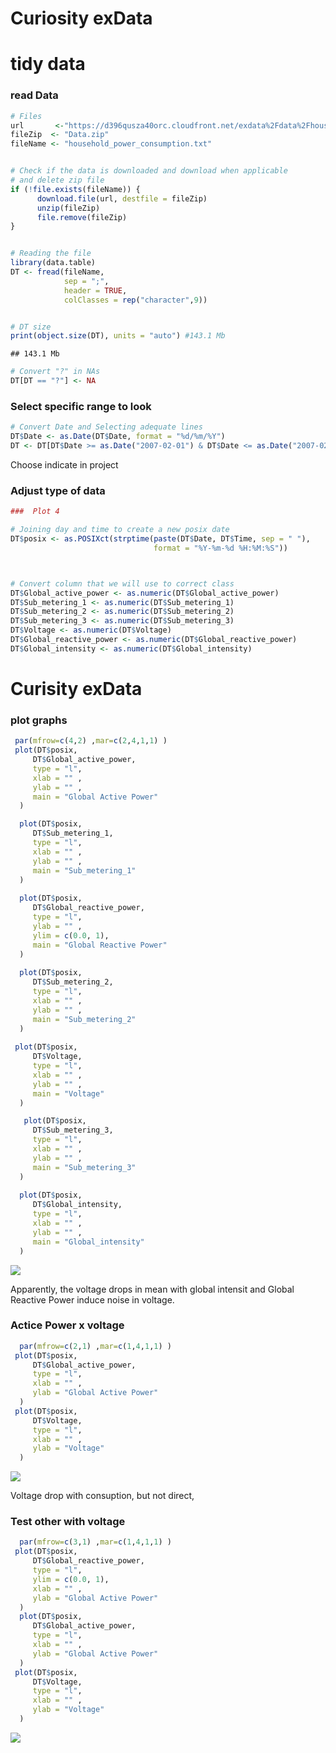 Curiosity exData
================

# tidy data

### read Data

``` r
# Files 
url       <-"https://d396qusza40orc.cloudfront.net/exdata%2Fdata%2Fhousehold_power_consumption.zip" 
fileZip  <- "Data.zip"
fileName <- "household_power_consumption.txt"


# Check if the data is downloaded and download when applicable
# and delete zip file
if (!file.exists(fileName)) {
      download.file(url, destfile = fileZip)
      unzip(fileZip)
      file.remove(fileZip)
}


# Reading the file
library(data.table)
DT <- fread(fileName,
            sep = ";",
            header = TRUE,
            colClasses = rep("character",9))


# DT size
print(object.size(DT), units = "auto") #143.1 Mb
```

    ## 143.1 Mb

``` r
# Convert "?" in NAs
DT[DT == "?"] <- NA
```

### Select specific range to look

``` r
# Convert Date and Selecting adequate lines
DT$Date <- as.Date(DT$Date, format = "%d/%m/%Y")
DT <- DT[DT$Date >= as.Date("2007-02-01") & DT$Date <= as.Date("2007-02-02"),]
```

Choose indicate in project

### Adjust type of data

``` r
###  Plot 4

# Joining day and time to create a new posix date
DT$posix <- as.POSIXct(strptime(paste(DT$Date, DT$Time, sep = " "),
                                format = "%Y-%m-%d %H:%M:%S"))



# Convert column that we will use to correct class
DT$Global_active_power <- as.numeric(DT$Global_active_power)
DT$Sub_metering_1 <- as.numeric(DT$Sub_metering_1)
DT$Sub_metering_2 <- as.numeric(DT$Sub_metering_2)
DT$Sub_metering_3 <- as.numeric(DT$Sub_metering_3)
DT$Voltage <- as.numeric(DT$Voltage)
DT$Global_reactive_power <- as.numeric(DT$Global_reactive_power)
DT$Global_intensity <- as.numeric(DT$Global_intensity)
```

# Curisity exData

### plot graphs

``` r
 par(mfrow=c(4,2) ,mar=c(2,4,1,1) )
 plot(DT$posix,
     DT$Global_active_power,
     type = "l",
     xlab = "" ,
     ylab = "" ,
     main = "Global Active Power"
  )

  plot(DT$posix,
     DT$Sub_metering_1,
     type = "l",
     xlab = "" ,
     ylab = "" ,
     main = "Sub_metering_1"
  )
  
  plot(DT$posix,
     DT$Global_reactive_power,
     type = "l",
     ylab = "" ,
     ylim = c(0.0, 1),
     main = "Global Reactive Power"
  )
 
  plot(DT$posix,
     DT$Sub_metering_2,
     type = "l",
     xlab = "" ,
     ylab = "" ,
     main = "Sub_metering_2"
  )
  
 plot(DT$posix,
     DT$Voltage,
     type = "l",
     xlab = "" ,
     ylab = "" ,
     main = "Voltage"
  )

   plot(DT$posix,
     DT$Sub_metering_3,
     type = "l",
     xlab = "" ,
     ylab = "" ,
     main = "Sub_metering_3"
  )
   
  plot(DT$posix,
     DT$Global_intensity,
     type = "l",
     xlab = "" ,
     ylab = "" ,
     main = "Global_intensity"
  )  
```

![](curiosity_exData_files/figure-gfm/unnamed-chunk-4-1.png)<!-- -->

Apparently, the voltage drops in mean with global intensit and Global
Reactive Power induce noise in voltage.

### Actice Power x voltage

``` r
  par(mfrow=c(2,1) ,mar=c(1,4,1,1) )
 plot(DT$posix,
     DT$Global_active_power,
     type = "l",
     xlab = "" ,
     ylab = "Global Active Power"
  )
 plot(DT$posix,
     DT$Voltage,
     type = "l",
     xlab = "" ,
     ylab = "Voltage"
  )
```

![](curiosity_exData_files/figure-gfm/unnamed-chunk-5-1.png)<!-- -->

Voltage drop with consuption, but not direct,

### Test other with voltage

``` r
  par(mfrow=c(3,1) ,mar=c(1,4,1,1) )
 plot(DT$posix,
     DT$Global_reactive_power,
     type = "l",
     ylim = c(0.0, 1),
     xlab = "" ,
     ylab = "Global Active Power"
  )
  plot(DT$posix,
     DT$Global_active_power,
     type = "l",
     xlab = "" ,
     ylab = "Global Active Power"
  )
 plot(DT$posix,
     DT$Voltage,
     type = "l",
     xlab = "" ,
     ylab = "Voltage"
  )
```

![](curiosity_exData_files/figure-gfm/unnamed-chunk-6-1.png)<!-- -->
